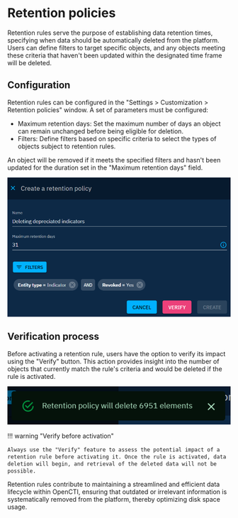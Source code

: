 # Retention policies

Retention rules serve the purpose of establishing data retention times, specifying when data should be automatically deleted from the platform. Users can define filters to target specific objects, and any objects meeting these criteria that haven't been updated within the designated time frame will be deleted.


## Configuration

Retention rules can be configured in the "Settings > Customization > Retention policies" window. A set of parameters must be configured:

- Maximum retention days: Set the maximum number of days an object can remain unchanged before being eligible for deletion.
- Filters: Define filters based on specific criteria to select the types of objects subject to retention rules.
 
An object will be removed if it meets the specified filters and hasn't been updated for the duration set in the "Maximum retention days" field.

![Retention policy parameters](./assets/retention-policy-parameters.png)


## Verification process

Before activating a retention rule, users have the option to verify its impact using the "Verify" button. This action provides insight into the number of objects that currently match the rule's criteria and would be deleted if the rule is activated.

![Items to  be deleted](./assets/items-to-be-deleted.png)

!!! warning "Verify before activation"

    Always use the "Verify" feature to assess the potential impact of a retention rule before activating it. Once the rule is activated, data deletion will begin, and retrieval of the deleted data will not be possible.

Retention rules contribute to maintaining a streamlined and efficient data lifecycle within OpenCTI, ensuring that outdated or irrelevant information is systematically removed from the platform, thereby optimizing disk space usage.
